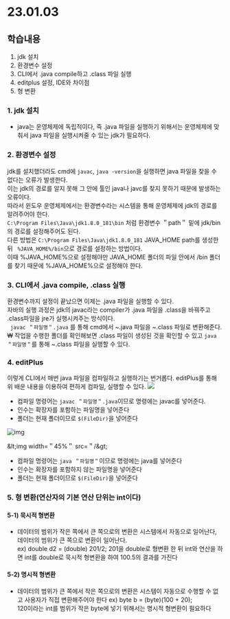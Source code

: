 # 23.01.03

## 학습내용
1. jdk 설치
2. 환경변수 설정
3. CLI에서 .java compile하고 .class 파일 실행
4. editplus 설정, IDE와 차이점
5. 형 변환


### 1. jdk 설치
- java는 운영체제에 독립적이다, 즉 .java 파일을 실행하기 위해서는 운영체제에 맞춰서 java 파일을 실행시켜줄 수 있는 jdk가 필요하다.


### 2. 환경변수 설정
jdk를 설치했더라도 cmd에 ```javac```, ```java -version```을 실행하면 java 파일을 찾을 수 없다는 오류가 발생한다.	  
이는 jdk의 경로를 알지 못해 그 안에 툴인 java나 javc를 찾지 못하기 때문에 발생하는 오류이다.   
따라서 윈도우 운영체제에서는 환경변수라는 시스템을 통해 운영체제에 jdk의 경로를 알려주어야 한다.	  	
``` C:\Program Files\Java\jdk1.8.0_181\bin ``` 처럼 환경변수 ＂path＂ 밑에 jdk/bin의 경로를 설정해주어도 된다.   
다른 방법은 ``` C:\Program Files\Java\jdk1.8.0_181 ```  JAVA_HOME path를 생성한 뒤  ``` %JAVA_HOME%/bin```으로 경로를 설정하는 방법이다.	 	  
이때 %JAVA_HOME%으로 설정해야만 JAVA_HOME 폴더의 파일 안에서 /bin 폴더를 찾기 때문에 %JAVA_HOME%으로 설정해야 한다.


### 3. CLI에서 .java compile, .class 실행
환경변수까지 설정이 끝났으면 이제는 .java 파일을 실행할 수 있다.   
자바의 실행 과정은 jdk의 javac라는 compiler가 .java 파일을 .class을 바꿔주고 .class파일을 jre가 실행시켜주는 방식이다.	  
``` javac ＂파일명＂.java``` 를 통해 cmd에서 ~.java 파일을 ~.class 파일로 변환해준다.	₩
작업을 수행한 폴더를 확인해보면 .class 파일이 생성된 것을 확인할 수 있고 ```java ＂파일명＂```를 통해 ~.class 파일을 실행할 수 있다.


### 4. editPlus
이렇게 CLI에서 매번 java 파일을 컴파일하고 실행하기는 번거롭다.
editPlus를 통해 위 배운 내용을 이용하여 편하게 컴파일, 실행할 수 있다.
<img src=＂https://user-images.githubusercontent.com/115130757/210323018-260370fa-5a4b-4a08-8831-d0cceacbaf58.PNG＂/> 

- 컴파일 명령어는 ``` javac ＂파일명＂.java ```이므로 명령에는 javac를 넣어준다.  
- 인수는 확장자를 포함하는 파일명을 넣어준다   
- 폴더는 현재 폴더이므로 ```$(FileDir)```을 넣어준다 


![img](https://user-images.githubusercontent.com/115130757/210323021-5a5a7008-41d4-47c2-9cdb-24ab2aa51ecf.PNG＂)
  
&amp;lt;img width=＂45%＂ src=＂/&amp;gt;
- 컴파일 명령어는 ``` java ＂파일명＂ ```이므로 명령에는 java를 넣어준다
- 인수는 확장자를 포함하지 않는 파일명을 넣어준다
- 폴더는 현재 폴더이므로 ```$(FileDir)```을 넣어준다


### 5. 형 변환(연산자의 기본 연산 단위는 int이다)		
#### 5-1) 묵시적 형변환
- 데이터의 범위가 작은 쪽에서 큰 쪽으로의 변환은 시스템에서 자동으로 일어난다, 데이터의 범위가 큰 쪽으로 변환이 일어난다.    
ex) double d2 = (double) 201/2;
201을 double로 형변환 한 뒤 int와 연산을 하면 int를 double로 묵시적 형변환을 하여 100.5의 결과를 가진다

#### 5-2) 명시적 형변환
- 데이터의 범위가 큰 쪽에서 작은 쪽으로의 변환은 시스템이 자동으로 수행할 수 없고 사용자가 직접 변환해주어야 한다 
ex) byte b = (byte)(100 + 20);  
120이라는 int를 범위가 작은 byte에 넣기 위해서는 명시적 형변환이 필요하다
